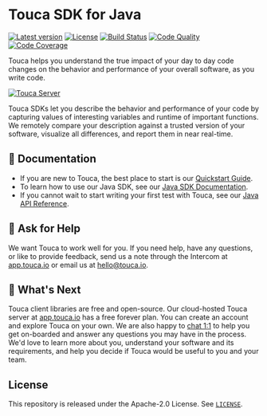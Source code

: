 # Touca SDK for Java

[![Latest version](https://img.shields.io/github/v/release/trytouca/touca-java)](https://github.com/trytouca/touca-java/releases)
[![License](https://img.shields.io/github/license/trytouca/touca-java?color=blue)](https://github.com/trytouca/touca-java/blob/main/LICENSE)
[![Build Status](https://img.shields.io/github/workflow/status/trytouca/touca-java/touca-java-main)](https://github.com/trytouca/touca-java/actions)
[![Code Quality](https://img.shields.io/codacy/grade/a98ce7c10db1482da22c6922c334959f)](https://app.codacy.com/gh/trytouca/touca-java)
[![Code Coverage](https://img.shields.io/codecov/c/github/trytouca/touca-java)](https://app.codecov.io/gh/trytouca/touca-java)

Touca helps you understand the true impact of your day to day code changes on
the behavior and performance of your overall software, as you write code.

[![Touca Server](https://touca-public-assets.s3.us-east-2.amazonaws.com/touca-screenshot-suite-page.png)](https://touca-public-assets.s3.us-east-2.amazonaws.com/touca-screenshot-suite-page.png)

Touca SDKs let you describe the behavior and performance of your code by
capturing values of interesting variables and runtime of important functions. We
remotely compare your description against a trusted version of your software,
visualize all differences, and report them in near real-time.

## 📖 Documentation

- If you are new to Touca, the best place to start is our [Quickstart
  Guide][docs-quickstart].
- To learn how to use our Java SDK, see our [Java SDK Documentation][docs-java].
- If you cannot wait to start writing your first test with Touca, see our [Java
  API Reference][docs-java-api].

## 🙋 Ask for Help

We want Touca to work well for you. If you need help, have any questions, or
like to provide feedback, send us a note through the Intercom at
[app.touca.io](https://app.touca.io) or email us at <hello@touca.io>.

## 🚀 What's Next

Touca client libraries are free and open-source. Our cloud-hosted Touca server
at [app.touca.io](https://app.touca.io) has a free forever plan. You can create
an account and explore Touca on your own. We are also happy to [chat
1:1][calendly] to help you get on-boarded and answer any questions you may have
in the process. We'd love to learn more about you, understand your software and
its requirements, and help you decide if Touca would be useful to you and your
team.

## License

This repository is released under the Apache-2.0 License. See
[`LICENSE`][license].

[calendly]: https://calendly.com/ghorbanzade/30min
[license]: https://github.com/trytouca/touca-java/blob/main/LICENSE
[examples-java]: https://github.com/trytouca/touca-java/tree/main/examples
[docs-quickstart]: https://docs.touca.io/basics/quickstart
[docs-java]: https://docs.touca.io/sdk/java
[docs-java-api]: https://app.touca.io/docs/clients/java/api.html
[docs-java-installing]: https://docs.touca.io/sdk/java/installing
